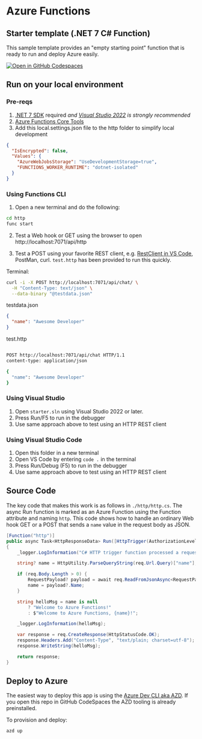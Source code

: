 # Azure Functions
## Starter template (.NET 7 C# Function)

This sample template provides an "empty starting point" function that is ready to run and deploy Azure easily.  

[![Open in GitHub Codespaces](https://github.com/codespaces/badge.svg)](https://github.com/codespaces/new?hide_repo_select=true&ref=main&repo=575770869)

## Run on your local environment

### Pre-reqs
1) [.NET 7 SDK](https://dotnet.microsoft.com/en-us/download/dotnet/7.0) required *and [Visual Studio 2022](https://visualstudio.microsoft.com/vs/) is strongly recommended*
2) [Azure Functions Core Tools](https://learn.microsoft.com/en-us/azure/azure-functions/functions-run-local?tabs=v4%2Cmacos%2Ccsharp%2Cportal%2Cbash#install-the-azure-functions-core-tools)
3) Add this local.settings.json file to the http folder to simplify local development
```json
{
  "IsEncrypted": false,
  "Values": {
    "AzureWebJobsStorage": "UseDevelopmentStorage=true",
    "FUNCTIONS_WORKER_RUNTIME": "dotnet-isolated"
  }
}
```

### Using Functions CLI
1) Open a new terminal and do the following:

```bash
cd http
func start
```

2) Test a Web hook or GET using the browser to open http://localhost:7071/api/http

3) Test a POST using your favorite REST client, e.g. [RestClient in VS Code](https://marketplace.visualstudio.com/items?itemName=humao.rest-client), PostMan, curl.  `test.http` has been provided to run this quickly.   

Terminal:
```bash
curl -i -X POST http://localhost:7071/api/chat/ \
  -H "Content-Type: text/json" \
  --data-binary "@testdata.json"
```

testdata.json
```json
{
  "name": "Awesome Developer"
}
```

test.http
```bash

POST http://localhost:7071/api/chat HTTP/1.1
content-type: application/json

{
  "name": "Awesome Developer"
}
```

### Using Visual Studio
1) Open `starter.sln` using Visual Studio 2022 or later.
2) Press Run/F5 to run in the debugger
3) Use same approach above to test using an HTTP REST client

### Using Visual Studio Code
1) Open this folder in a new terminal
2) Open VS Code by entering `code .` in the terminal
3) Press Run/Debug (F5) to run in the debugger
4) Use same approach above to test using an HTTP REST client

## Source Code

The key code that makes this work is as follows in `./http/http.cs`.  The async Run function is marked as an Azure Function using the Function attribute and naming `http`.  This code shows how to handle an ordinary Web hook GET or a POST that sends
a `name` value in the request body as JSON.  

```csharp
[Function("http")]
public async Task<HttpResponseData> Run([HttpTrigger(AuthorizationLevel.Anonymous, "get", "post")] HttpRequestData req)
{
    _logger.LogInformation("C# HTTP trigger function processed a request.");

    string? name = HttpUtility.ParseQueryString(req.Url.Query)["name"];

    if (req.Body.Length > 0) {
        RequestPayload? payload = await req.ReadFromJsonAsync<RequestPayload>();
        name = payload?.Name;
    }

    string helloMsg = name is null
        ? "Welcome to Azure Functions!"
        : $"Welcome to Azure Functions, {name}!";

    _logger.LogInformation(helloMsg);

    var response = req.CreateResponse(HttpStatusCode.OK);
    response.Headers.Add("Content-Type", "text/plain; charset=utf-8");
    response.WriteString(helloMsg);  

    return response;
}
```

## Deploy to Azure

The easiest way to deploy this app is using the [Azure Dev CLI aka AZD](https://aka.ms/azd).  If you open this repo in GitHub CodeSpaces the AZD tooling is already preinstalled.

To provision and deploy:
```bash
azd up
```
